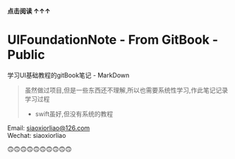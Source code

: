 **点击阅读 ↑↑↑**
# UIFoundationNote - From GitBook -Public

学习UI基础教程的gitBook笔记 - MarkDown
> 虽然做过项目,但是一些东西还不理解,所以也需要系统性学习,作此笔记记录学习过程
>  * swift虽好,但没有系统的教程


<!--sec data-title="contact" data-id="section0" data-show=false ces-->
Email: siaoxiorliao@126.com  
Wechat: siaoxiorliao
<!--endsec-->


🙃🙃🙃🙃🙃🙃🙃🙃🙃🙃




